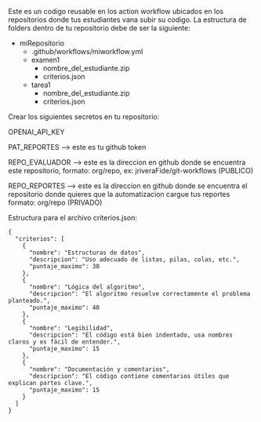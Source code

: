 Este es un codigo reusable en los action workflow ubicados en los repositorios donde tus estudiantes vana subir su codigo.
La estructura de folders dentro de tu repositorio debe de ser la siguiente:
- miRepositorio
  - .github/workflows/miworkflow.yml
  - examen1
     - nombre_del_estudiante.zip
     - criterios.json
  - tarea1
     - nombre_del_estudiante.zip
     - criterios.json
       
Crear los siguientes secretos en tu repositorio:

OPENAI_API_KEY

PAT_REPORTES --> este es tu github token

REPO_EVALUADOR --> este es la direccion en github donde se encuentra este repositorio, formato: org/repo, ex: jriveraFide/git-workflows (PUBLICO)

REPO_REPORTES --> este es la direccion en github donde se encuentra el repositorio donde quieres que la automatizacion cargue tus reportes formato: org/repo (PRIVADO)

Estructura para el archivo criterios.json:
```
{
  "criterios": [
    {
      "nombre": "Estructuras de datos",
      "descripcion": "Uso adecuado de listas, pilas, colas, etc.",
      "puntaje_maximo": 30
    },
    {
      "nombre": "Lógica del algoritmo",
      "descripcion": "El algoritmo resuelve correctamente el problema planteado.",
      "puntaje_maximo": 40
    },
    {
      "nombre": "Legibilidad",
      "descripcion": "El código está bien indentado, usa nombres claros y es fácil de entender.",
      "puntaje_maximo": 15
    },
    {
      "nombre": "Documentación y comentarios",
      "descripcion": "El código contiene comentarios útiles que explican partes clave.",
      "puntaje_maximo": 15
    }
  ]
}
```

